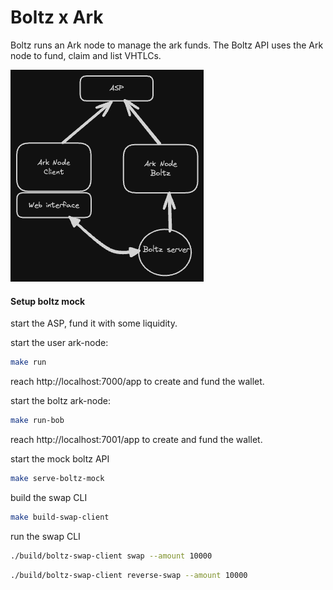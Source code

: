 # Boltz x Ark

Boltz runs an Ark node to manage the ark funds. The Boltz API uses the Ark node to fund, claim and list VHTLCs.

![alt text](image.png)


#### Setup boltz mock

start the ASP, fund it with some liquidity. 

start the user ark-node:
  
```bash
make run
```

reach http://localhost:7000/app to create and fund the wallet.

start the boltz ark-node:

```bash
make run-bob
```

reach http://localhost:7001/app to create and fund the wallet.

start the mock boltz API
  
```bash
make serve-boltz-mock
```

build the swap CLI

```bash
make build-swap-client
```

run the swap CLI

```bash
./build/boltz-swap-client swap --amount 10000
```

```bash
./build/boltz-swap-client reverse-swap --amount 10000
```